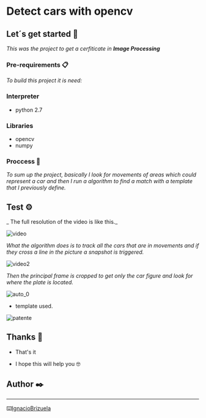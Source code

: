 # Detect cars with opencv

## Let´s get started 🚀

_This was the project to get a cerfiticate in **Image Processing**_

### Pre-requirements 📋

_To build this project it is need:_

### Interpreter

* python 2.7

### Libraries

* opencv
* numpy

### Proccess 🔧

_To sum up the project, basically I look for movements of areas which could represent a car and then I run a algorithm to find a match with a template that I previously define._ 

## Test ⚙️

_ The full resolution of the video is like this._

![video](https://user-images.githubusercontent.com/40641262/97048218-7508a580-1550-11eb-8510-143f22086886.png)

_What the algorithm does is to track all the cars that are in movements and if they cross a line in the picture a snapshot is triggered._

![video2](https://user-images.githubusercontent.com/40641262/97049304-e137d900-1551-11eb-99aa-abe34296b895.png)

_Then the principal frame is cropped to get only the car figure and look for where the plate is located._


![auto_0](https://user-images.githubusercontent.com/40641262/97049377-ff9dd480-1551-11eb-9613-29c260859e1b.png)

* template used.

![patente](https://user-images.githubusercontent.com/40641262/97049521-3b389e80-1552-11eb-89a2-260feb1c57a6.jpg)

## Thanks 🎁

- That's it

- I hope this will help you 🤓

## Author ✒️

---

⌨️[IgnacioBrizuela](https://github.com/ignaciobrizuela)
